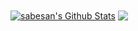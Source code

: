 <a href="https://github-readme-stats-sabesansathananthan.vercel.app/api?username=B00bleaTea&show_icons=true&hide_border=true&count_private=true&include_all_commits=true&theme=radical">
<img align="center" alt="sabesan's Github Stats" src="https://github-readme-stats-sabesansathananthan.vercel.app/api?username=B00bleaTea&show_icons=true&hide_border=true&count_private=true&include_all_commits=true&theme=radical" /></a> <a href="https://github-readme-stats.sabesansathananthan.vercel.app/api/top-langs/?username=B00bleaTea&layout=compact&theme=radical&hide_border=true">
  <img align="center" src="https://github-readme-stats.sabesansathananthan.vercel.app/api/top-langs/?username=B00bleaTea&layout=compact&theme=radical&hide_border=true" />
</a>

